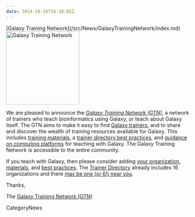 ```yaml
---
date: 2014-10-16T16:28:02Z
---
```

<div class='newsItemHeader'>[Galaxy Training Network](/src/News/GalaxyTrainingNetwork/index.md)</div>

<div class='right'><a href='/Teach'><img src='/Images/Logos/GTNLogo600.png' alt='Galaxy Training Network' width="200" /></a></div>

We are pleased to announce the *[Galaxy Training Network (GTN)](/src/Teach/GTN/index.md)*, a network of trainers who teach bioinformatics using Galaxy, or teach about Galaxy itself.  The GTN aims to make it easy to find [Galaxy trainers](/src/Teach/Trainers/index.md), and to share and discover the wealth of training resources available for Galaxy.  This includes [training materials](/src/Teach/Resources/index.md), a [trainer directory](/src/Teach/Trainers/index.md),[best practices](/src/Teach/BestPractices/index.md), and [guidance on computing platforms](/src/Teach/ComputingPlatforms/index.md) for teaching with Galaxy.  The Galaxy Training Network is accessible to the entire community.  

If you teach with Galaxy, then please consider adding [your organization](/src/Teach/Trainers/index.md#add-a-trainer), [materials](/src/Teach/Resources/index.md#add-a-training-resource), and [best practices](/src/Teach/BestPractices/index.md). The [Trainer Directory](/src/Teach/Trainers/index.md) already includes 16 organizations and there [may be one (or 6!) near you](http://bit.ly/gxytrnmap).

Thanks,

The [Galaxy Training Network (GTN)](/src/Teach/Trainers/index.md)


CategoryNews
